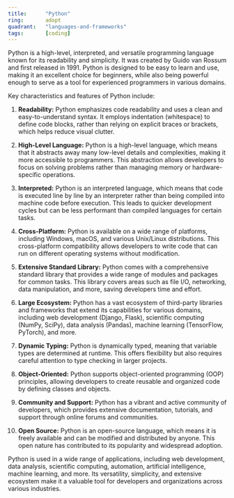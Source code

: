 ```yaml
---
title:      "Python"
ring:       adopt
quadrant:   "languages-and-frameworks"
tags:       [coding]
---
```


Python is a high-level, interpreted, and versatile programming language known for its readability and simplicity. It was created by Guido van Rossum and first released in 1991. Python is designed to be easy to learn and use, making it an excellent choice for beginners, while also being powerful enough to serve as a tool for experienced programmers in various domains.

Key characteristics and features of Python include:

1. **Readability:** Python emphasizes code readability and uses a clean and easy-to-understand syntax. It employs indentation (whitespace) to define code blocks, rather than relying on explicit braces or brackets, which helps reduce visual clutter.

2. **High-Level Language:** Python is a high-level language, which means that it abstracts away many low-level details and complexities, making it more accessible to programmers. This abstraction allows developers to focus on solving problems rather than managing memory or hardware-specific operations.

3. **Interpreted:** Python is an interpreted language, which means that code is executed line by line by an interpreter rather than being compiled into machine code before execution. This leads to quicker development cycles but can be less performant than compiled languages for certain tasks.

4. **Cross-Platform:** Python is available on a wide range of platforms, including Windows, macOS, and various Unix/Linux distributions. This cross-platform compatibility allows developers to write code that can run on different operating systems without modification.

5. **Extensive Standard Library:** Python comes with a comprehensive standard library that provides a wide range of modules and packages for common tasks. This library covers areas such as file I/O, networking, data manipulation, and more, saving developers time and effort.

6. **Large Ecosystem:** Python has a vast ecosystem of third-party libraries and frameworks that extend its capabilities for various domains, including web development (Django, Flask), scientific computing (NumPy, SciPy), data analysis (Pandas), machine learning (TensorFlow, PyTorch), and more.

7. **Dynamic Typing:** Python is dynamically typed, meaning that variable types are determined at runtime. This offers flexibility but also requires careful attention to type checking in larger projects.

8. **Object-Oriented:** Python supports object-oriented programming (OOP) principles, allowing developers to create reusable and organized code by defining classes and objects.

9. **Community and Support:** Python has a vibrant and active community of developers, which provides extensive documentation, tutorials, and support through online forums and communities.

10. **Open Source:** Python is an open-source language, which means it is freely available and can be modified and distributed by anyone. This open nature has contributed to its popularity and widespread adoption.

Python is used in a wide range of applications, including web development, data analysis, scientific computing, automation, artificial intelligence, machine learning, and more. Its versatility, simplicity, and extensive ecosystem make it a valuable tool for developers and organizations across various industries.

